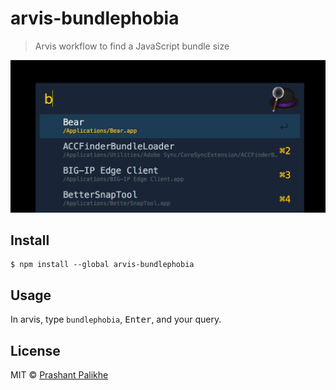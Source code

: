 # arvis-bundlephobia

> Arvis workflow to find a JavaScript bundle size

<img src="arvis-bundlephobia.gif" width="895">


## Install

```
$ npm install --global arvis-bundlephobia
```


## Usage

In arvis, type `bundlephobia`, <kbd>Enter</kbd>, and your query.


## License

MIT © [Prashant Palikhe](https://github.com/prashantpalikhe/arvis-bundlephobia)
